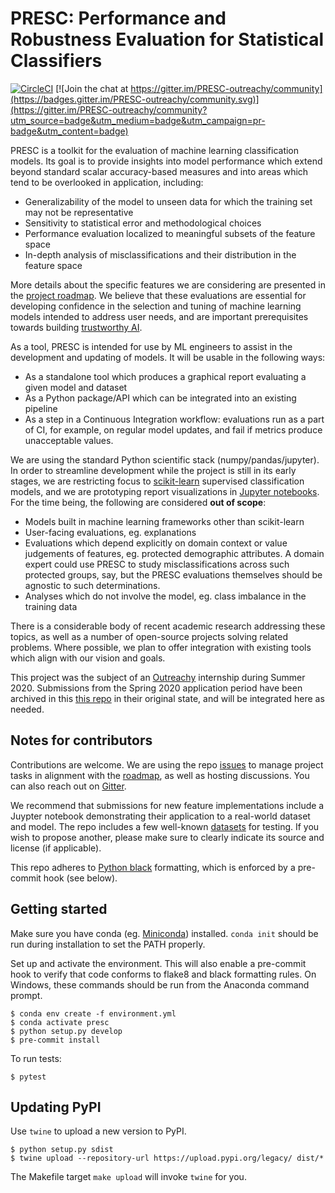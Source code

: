 # PRESC: Performance and Robustness Evaluation for Statistical Classifiers

[![CircleCI](https://circleci.com/gh/mozilla/PRESC.svg?style=svg)](https://circleci.com/gh/mozilla/PRESC)
[![Join the chat at https://gitter.im/PRESC-outreachy/community](https://badges.gitter.im/PRESC-outreachy/community.svg)](https://gitter.im/PRESC-outreachy/community?utm_source=badge&utm_medium=badge&utm_campaign=pr-badge&utm_content=badge)

PRESC is a toolkit for the evaluation of machine learning classification
models.
Its goal is to provide insights into model performance which extend beyond
standard scalar accuracy-based measures and into areas which tend to be
overlooked in application, including:

- Generalizability of the model to unseen data for which the training set may
  not be representative
- Sensitivity to statistical error and methodological choices
- Performance evaluation localized to meaningful subsets of the feature space
- In-depth analysis of misclassifications and their distribution in the feature
  space

More details about the specific features we are considering are presented in the
[project roadmap](./docs/ROADMAP.md).
We believe that these evaluations are essential for developing confidence in
the selection and tuning of machine learning models intended to address user
needs, and are important prerequisites towards building
[trustworthy AI](https://foundation.mozilla.org/en/internet-health/trustworthy-artificial-intelligence/).

As a tool, PRESC is intended for use by ML engineers to assist in the
development and updating of models.
It will be usable in the following ways:

- As a standalone tool which produces a graphical report evaluating a given
  model and dataset
- As a Python package/API which can be integrated into an existing pipeline
- As a step in a Continuous Integration workflow: evaluations run as a part of
  CI, for example, on regular model updates, and fail if metrics produce
  unacceptable values.

We are using the standard Python scientific stack (numpy/pandas/jupyter).
In order to streamline development while the project is still in its early
stages, we are restricting focus to
[scikit-learn](https://scikit-learn.org/stable/index.html)
supervised classification models, and we are prototyping report visualizations
in [Jupyter notebooks](./examples).
For the time being, the following are considered __out of scope__:

- Models built in machine learning frameworks other than scikit-learn
- User-facing evaluations, eg. explanations
- Evaluations which depend explicitly on domain context or value judgements of
  features, eg. protected demographic attributes. A domain expert could use
  PRESC to study misclassifications across such protected groups, say, but the
  PRESC evaluations themselves should be agnostic to such determinations.
- Analyses which do not involve the model, eg. class imbalance in the training
  data

There is a considerable body of recent academic research addressing these
topics, as well as a number of open-source projects solving related problems.
Where possible, we plan to offer integration with existing tools which align
with our vision and goals.

This project was the subject of an [Outreachy](https://www.outreachy.org/)
internship during Summer 2020.
Submissions from the Spring 2020 application period have been archived in this
[this repo](https://github.com/mozilla/PRESC-Outreachy-archive) in their
original state, and will be integrated here as needed.


## Notes for contributors

Contributions are welcome.
We are using the repo [issues](https://github.com/mozilla/PRESC/issues) to
manage project tasks in alignment with the [roadmap](./docs/ROADMAP.md), as well
as hosting discussions.
You can also reach out on [Gitter](https://gitter.im/PRESC-outreachy/community).

We recommend that submissions for new feature implementations include a Juypter
notebook demonstrating their application to a real-world dataset and model.
The repo includes a few well-known [datasets](./datasets) for testing.
If you wish to propose another, please make sure to clearly indicate its source
and license (if applicable).

This repo adheres to [Python black](https://pypi.org/project/black/)
formatting, which is enforced by a pre-commit hook (see below).


## Getting started

Make sure you have conda (eg. [Miniconda](https://conda.io/miniconda.html))
installed. `conda init` should be run during installation to set the PATH
properly.

Set up and activate the environment. This will also enable a pre-commit hook to
verify that code conforms to flake8 and black formatting rules.
On Windows, these commands should be run from the Anaconda command prompt.

```shell
$ conda env create -f environment.yml
$ conda activate presc
$ python setup.py develop
$ pre-commit install
```

To run tests:

```shell
$ pytest
```


## Updating PyPI

Use `twine` to upload a new version to PyPI.

```shell
$ python setup.py sdist
$ twine upload --repository-url https://upload.pypi.org/legacy/ dist/*
```

The Makefile target `make upload` will invoke `twine` for you.

